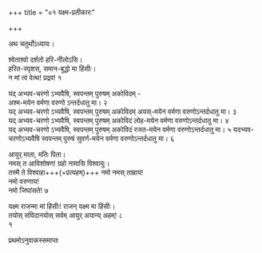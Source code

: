 +++
title = "०१ यक्ष्म-प्रतीकारः"

+++


अथ चतुर्थोऽध्यायः।

श्वेताश्वो दर्शतो हरि-नीलोऽसि।  
हरित-स्पृशस्, समान-बुद्धो मा हिंसीः।  
न मां त्वं वेत्थ! प्रद्रव! १   

यद् अभ्यव-चरणो ऽभ्यवैषि, स्वपन्तम् पुरुषम् अकोविदम् -  
अश्म-मयेन वर्मणा वरुणो ऽन्तर्दधातु मा। २   
यद् अभ्यव-चरणो ऽभ्यवैषि, स्वपन्तम् पुरुषम् अकोविदम् अयस्-मयेन वर्मणा वरुणोऽन्तर्दधातु मा। ३   
यद् अभ्यव-चरणो ऽभ्यवैषि, स्वपन्तम् पुरुषम् अकोविदं लोह-मयेन वर्मणा वरुणोऽन्तर्दधातु मा। ४   
यद् अभ्यव-चरणो ऽभ्यवैषि, स्वपन्तम् पुरुषम् अकोविदं रजत-मयेन वर्मणा वरुणोऽन्तर्दधातु मा। ५
यदभ्यव-चरणोऽभ्यवैषि स्वपन्तम् पुरुषं सुवर्ण-मयेन वर्मणा वरुणोऽन्तर्दधातु मा। ६   

आयुर् माता, मतिः पिता।  
नमस् त आविशोषण! ग्रहो नामासि विश्वायुः।  
तस्मै ते विश्वाहा+++(=प्रत्यहम्)+++ नमो नमस् ताम्राय!  
नमो वरुणाय!  
नमो जिघांसते! ७   

यक्ष्म राजन्मा मां हिंसीः! राजन् यक्ष्म मा हिंसीः।  
तयोस् संविदानयोस् सर्वम् आयुर् अयान्य् अहम्! ८   
१   


प्रथमोऽनुवाकस्समाप्तः 

